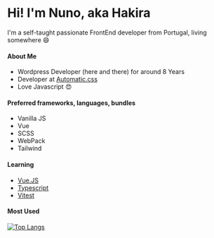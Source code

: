 # Hi! I'm Nuno, aka Hakira

I'm a self-taught passionate FrontEnd developer from Portugal, living somewhere :smile:

#### About Me
- Wordpress Developer (here and there) for around 8 Years
- Developer at [Automatic.css](https://automaticcss.com/)
- Love Javascript :heart_eyes:

#### Preferred frameworks, languages, bundles
- Vanilla JS
- Vue
- SCSS
- WebPack
- Tailwind

#### Learning
- [Vue.JS](https://vuejs.org/)
- [Typescript](https://www.typescriptlang.org/)
- [Vitest](https://vitest.dev/)



#### Most Used
[![Top Langs](https://github-readme-stats.vercel.app/api/top-langs/?username=Hakira-Shymuy)](https://github.com/Hakira-Shymuy/github-readme-stats)